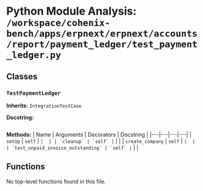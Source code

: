 # Python Module Analysis: `/workspace/cohenix-bench/apps/erpnext/erpnext/accounts/report/payment_ledger/test_payment_ledger.py`

## Classes

### `TestPaymentLedger`
**Inherits:** `IntegrationTestCase`


**Docstring:**
```

```

**Methods:**
| Name | Arguments | Decorators | Docstring |
|---|---|---|---|
| `setUp` | `self` | `` |  |
| `cleanup` | `self` | `` |  |
| `create_company` | `self` | `` |  |
| `test_unpaid_invoice_outstanding` | `self` | `` |  |





## Functions

No top-level functions found in this file.
